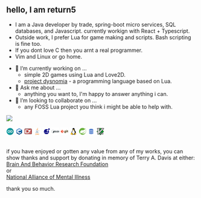## hello, I am return5
  - I am a Java developer by trade, spring-boot micro services, SQL databases, and Javascript. currently workign with React + Typescript.
  - Outside work, I prefer Lua for game making and scripts. Bash scripting is fine too.
  - If you dont love C then you arnt a real programmer.
  - Vim and Linux or go home.    
<p>
 
</p>
  
  - 🔭 I’m currently working on ...
    -   simple 2D games using Lua and Love2D.
    -   [project dysnomia](https://github.com/return5/Project-Dysnomia) - a programming language based on Lua. 
  - 💬 Ask me about ...
    -   anything you want to, I'm happy to answer anything i can.
  - 👯 I’m looking to collaborate on ...
    -  any FOSS Lua project you think i might be able to help with. 


  <p>
      <img src="https://github-readme-stats.vercel.app/api/top-langs/?username=return5&layout=donut-vertical&theme=transparent&show_icons=true"/>    
  </p>
<p align="center>
  <br />
  <code><img height="20" alt="javascript" src="https://raw.githubusercontent.com/github/explore/80688e429a7d4ef2fca1e82350fe8e3517d3494d/topics/javascript/javascript.png"></code>
  <code><img height="20" alt="arduino" src="https://raw.githubusercontent.com/github/explore/5b295c16dcc3f1755af48f5b9dc1a7bca7381594/topics/arduino/arduino.png"></code>
  <code><img height="20" alt="arduino" src="https://raw.githubusercontent.com/github/explore/5b295c16dcc3f1755af48f5b9dc1a7bca7381594/topics/c/c.png"></code>
  <code><img height="20" alt="arduino" src="https://raw.githubusercontent.com/github/explore/5b295c16dcc3f1755af48f5b9dc1a7bca7381594/topics/d/d.png"></code>
  <code><img height="20" alt="arduino" src="https://raw.githubusercontent.com/github/explore/5b295c16dcc3f1755af48f5b9dc1a7bca7381594/topics/java/java.png"></code>
  <code><img height="20" alt="arduino" src="https://raw.githubusercontent.com/github/explore/5b295c16dcc3f1755af48f5b9dc1a7bca7381594/topics/lua/lua.png"></code>
  <code><img height="20" alt="arduino" src="https://raw.githubusercontent.com/github/explore/5b295c16dcc3f1755af48f5b9dc1a7bca7381594/topics/bash/bash.png"></code>
  <code><img height="20" alt="arduino" src="https://raw.githubusercontent.com/github/explore/5b295c16dcc3f1755af48f5b9dc1a7bca7381594/topics/git/git.png"></code>
  <code><img height="20" alt="arduino" src="https://raw.githubusercontent.com/github/explore/5b295c16dcc3f1755af48f5b9dc1a7bca7381594/topics/linux/linux.png"></code>
  <code><img height="20" alt="arduino" src="https://raw.githubusercontent.com/github/explore/5b295c16dcc3f1755af48f5b9dc1a7bca7381594/topics/spring-boot/spring-boot.png"></code>
  <code><img height="20" alt="arduino" src="https://raw.githubusercontent.com/github/explore/5b295c16dcc3f1755af48f5b9dc1a7bca7381594/topics/sql/sql.png"></code>
  <code><img height="20" alt="arduino" src="https://raw.githubusercontent.com/github/explore/5b295c16dcc3f1755af48f5b9dc1a7bca7381594/topics/vim/vim.png"></code>
</p>



<p> <br /> if you have enjoyed or gotten any value from any of my works, you can show thanks and support by donating in memory of Terry A. Davis at either: <br />
  <a href="https://bbrfoundation.donordrive.com/index.cfm?fuseaction=donorDrive.personalCampaign&participantID=8191">Brain And Behavior Research Foundation</a> <br />
  or <br />
  <a href="https://www.nami.org/">National Alliance of Mental Illness</a> <br />

  thank you so much. 
</p>

<!--
**return5/return5** is a ✨ _special_ ✨ repository because its `README.md` (this file) appears on your GitHub profile.

Here are some ideas to get you started:

- 🔭 I’m currently working on ...
- 🌱 I’m currently learning ...
- 👯 I’m looking to collaborate on ...
- 🤔 I’m looking for help with ...
- 💬 Ask me about ...
- 📫 How to reach me: ...
- 😄 Pronouns: ...
- ⚡ Fun fact: ...
-->
